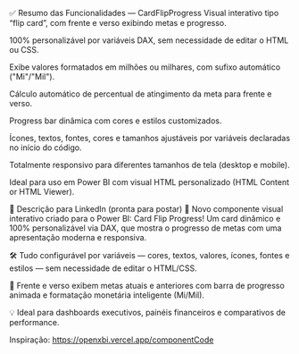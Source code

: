 ✅ Resumo das Funcionalidades — CardFlipProgress
Visual interativo tipo “flip card”, com frente e verso exibindo metas e progresso.

100% personalizável por variáveis DAX, sem necessidade de editar o HTML ou CSS.

Exibe valores formatados em milhões ou milhares, com sufixo automático ("Mi"/"Mil").

Cálculo automático de percentual de atingimento da meta para frente e verso.

Progress bar dinâmica com cores e estilos customizados.

Ícones, textos, fontes, cores e tamanhos ajustáveis por variáveis declaradas no início do código.

Totalmente responsivo para diferentes tamanhos de tela (desktop e mobile).

Ideal para uso em Power BI com visual HTML personalizado (HTML Content or HTML Viewer).

🔗 Descrição para LinkedIn (pronta para postar)
🚀 Novo componente visual interativo criado para o Power BI: Card Flip Progress!
Um card dinâmico e 100% personalizável via DAX, que mostra o progresso de metas com uma apresentação moderna e responsiva.

🛠️ Tudo configurável por variáveis — cores, textos, valores, ícones, fontes e estilos — sem necessidade de editar o HTML/CSS.

🎯 Frente e verso exibem metas atuais e anteriores com barra de progresso animada e formatação monetária inteligente (Mi/Mil).

💡 Ideal para dashboards executivos, painéis financeiros e comparativos de performance.

Inspiração: https://openxbi.vercel.app/componentCode
